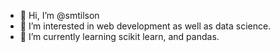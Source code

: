 - 👋 Hi, I’m @smtilson
- 👀 I’m interested in web development as well as data science.
- 🌱 I’m currently learning scikit learn, and pandas.


